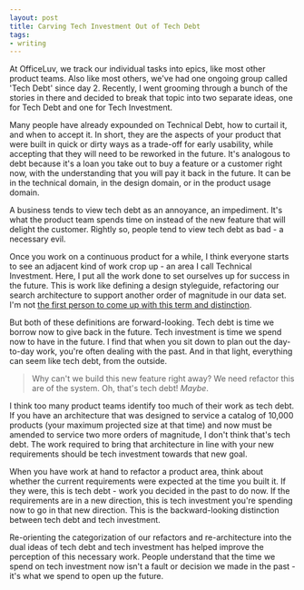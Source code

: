```yaml
---
layout: post
title: Carving Tech Investment Out of Tech Debt
tags:
- writing
---
```


At OfficeLuv, we track our individual tasks into epics, like most other product teams. Also like most others, we've had one ongoing group called 'Tech Debt' since day 2. Recently, I went grooming through a bunch of the stories in there and decided to break that topic into two separate ideas, one for Tech Debt and one for Tech Investment.

Many people have already expounded on Technical Debt, how to curtail it, and when to accept it. In short, they are the aspects of your product that were built in quick or dirty ways as a trade-off for early usability, while accepting that they will need to be reworked in the future. It's analogous to debt because it's a loan you take out to buy a feature or a customer right now, with the understanding that you will pay it back in the future. It can be in the technical domain, in the design domain, or in the product usage domain.

A business tends to view tech debt as an annoyance, an impediment. It's what the product team spends time on instead of the new feature that will delight the customer. Rightly so, people tend to view tech debt as bad - a necessary evil.

Once you work on a continuous product for a while, I think everyone starts to see an adjacent kind of work crop up - an area I call Technical Investment. Here, I put all the work done to set ourselves up for success in the future. This is work like defining a design styleguide, refactoring our search architecture to support another order of magnitude in our data set. I'm not [the first person to come up with this term and distinction][0].

But both of these definitions are forward-looking. Tech debt is time we borrow now to give back in the future. Tech investment is time we spend now to have in the future. I find that when you sit down to plan out the day-to-day work, you're often dealing with the past. And in that light, everything can seem like tech debt, from the outside.

> Why can't we build this new feature right away? We need refactor this are of the system. Oh, that's tech debt! _Maybe_.

I think too many product teams identify too much of their work as tech debt. If you have an architecture that was designed to service a catalog of 10,000 products (your maximum projected size at that time) and now must be amended to service two more orders of magnitude, I don't think that's tech debt. The work required to bring that architecture in line with your new requirements should be tech investment towards that new goal.

When you have work at hand to refactor a product area, think about whether the current requirements were expected at the time you built it. If they were, this is tech debt - work you decided in the past to do now. If the requirements are in a new direction, this is tech investment you're spending now to go in that new direction. This is the backward-looking distinction between tech debt and tech investment.

Re-orienting the categorization of our refactors and re-architecture into the dual ideas of tech debt and tech investment has helped improve the perception of this necessary work. People understand that the time we spend on tech investment now isn't a fault or decision we made in the past - it's what we spend to open up the future.

[0]: https://jamison.dance/12-31-2015/technical-debt-and-technical-investment
